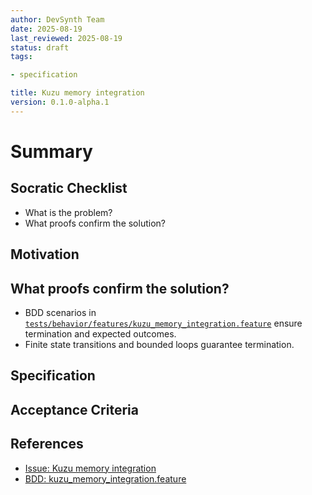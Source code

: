 ```yaml
---
author: DevSynth Team
date: 2025-08-19
last_reviewed: 2025-08-19
status: draft
tags:

- specification

title: Kuzu memory integration
version: 0.1.0-alpha.1
---
```


<!--
Required metadata fields:
- author: document author
- date: creation date
- last_reviewed: last review date
- status: draft | review | published
- tags: search keywords
- title: short descriptive name
- version: specification version
-->

# Summary

## Socratic Checklist
- What is the problem?
- What proofs confirm the solution?

## Motivation

## What proofs confirm the solution?
- BDD scenarios in [`tests/behavior/features/kuzu_memory_integration.feature`](../../tests/behavior/features/kuzu_memory_integration.feature) ensure termination and expected outcomes.
- Finite state transitions and bounded loops guarantee termination.


## Specification

## Acceptance Criteria

## References

- [Issue: Kuzu memory integration](../../issues/kuzu-memory-integration.md)
- [BDD: kuzu_memory_integration.feature](../../tests/behavior/features/kuzu_memory_integration.feature)
